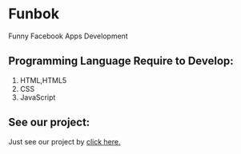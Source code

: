 # Funbok
Funny Facebook Apps Development  

## Programming Language Require to Develop:
  1. HTML,HTML5
  2. CSS
  3. JavaScript  

## See our project:
  Just see our project by [click here.](http://mrasif.github.io/Funbok/)